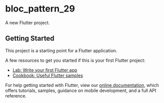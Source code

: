 # bloc_pattern_29

A new Flutter project.

## Getting Started

This project is a starting point for a Flutter application.

A few resources to get you started if this is your first Flutter project:

- [Lab: Write your first Flutter app](https://flutter.dev/docs/get-started/codelab)
- [Cookbook: Useful Flutter samples](https://flutter.dev/docs/cookbook)

For help getting started with Flutter, view our
[online documentation](https://flutter.dev/docs), which offers tutorials,
samples, guidance on mobile development, and a full API reference.
